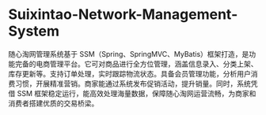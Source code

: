 # Suixintao-Network-Management-System
随心淘网管理系统基于 SSM（Spring、SpringMVC、MyBatis）框架打造，是功能完备的电商管理平台。它可对商品进行全方位管理，涵盖信息录入、分类上架、库存更新等。支持订单处理，实时跟踪物流状态。具备会员管理功能，分析用户消费习惯，开展精准营销。商家能通过系统发布促销活动，提升销量。同时，系统凭借 SSM 框架稳定运行，能高效处理海量数据，保障随心淘网运营流畅，为商家和消费者搭建优质的交易桥梁。 
